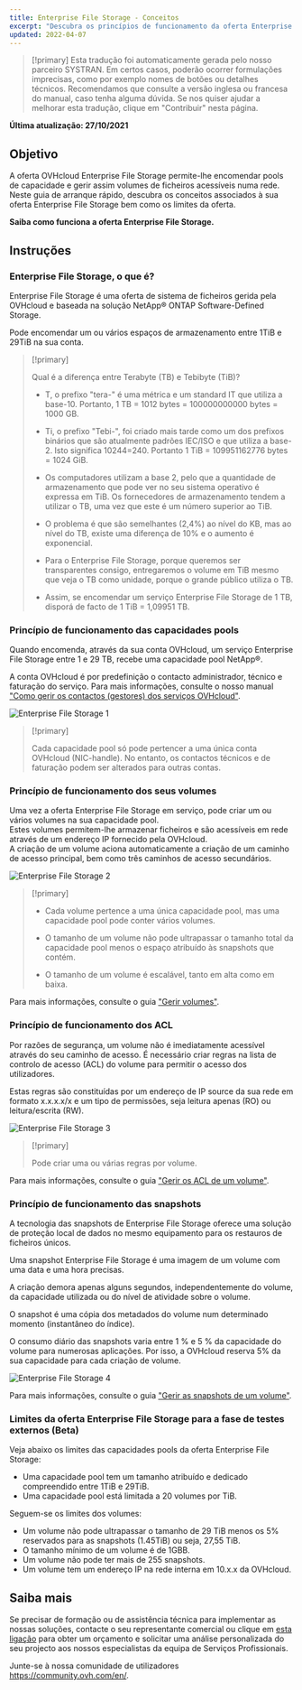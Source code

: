 ```yaml
---
title: Enterprise File Storage - Conceitos
excerpt: "Descubra os princípios de funcionamento da oferta Enterprise File Storage"
updated: 2022-04-07
---
```


> [!primary]
> Esta tradução foi automaticamente gerada pelo nosso parceiro SYSTRAN. Em certos casos, poderão ocorrer formulações imprecisas, como por exemplo nomes de botões ou detalhes técnicos. Recomendamos que consulte a versão inglesa ou francesa do manual, caso tenha alguma dúvida. Se nos quiser ajudar a melhorar esta tradução, clique em "Contribuir" nesta página.
>

**Última atualização: 27/10/2021**

## Objetivo

A oferta OVHcloud Enterprise File Storage permite-lhe encomendar pools de capacidade e gerir assim volumes de ficheiros acessíveis numa rede.
Neste guia de arranque rápido, descubra os conceitos associados à sua oferta Enterprise File Storage bem como os limites da oferta.

**Saiba como funciona a oferta Enterprise File Storage.**

## Instruções

### Enterprise File Storage, o que é?

Enterprise File Storage é uma oferta de sistema de ficheiros gerida pela OVHcloud e baseada na solução NetApp&#174; ONTAP Software-Defined Storage.

Pode encomendar um ou vários espaços de armazenamento entre 1TiB e 29TiB na sua conta.

> [!primary]
>
> Qual é a diferença entre Terabyte (TB) e Tebibyte (TiB)?
>
> - T, o prefixo "tera-" é uma métrica e um standard IT que utiliza a base-10. Portanto, 1 TB = 1012 bytes = 100000000000 bytes = 1000 GB.
>
> - Ti, o prefixo "Tebi-", foi criado mais tarde como um dos prefixos binários que são atualmente padrões IEC/ISO e que utiliza a base-2. Isto significa 10244=240. Portanto 1 TiB = 109951162776 bytes = 1024 GiB.
>
> - Os computadores utilizam a base 2, pelo que a quantidade de armazenamento que pode ver no seu sistema operativo é expressa em TiB. Os fornecedores de armazenamento tendem a utilizar o TB, uma vez que este é um número superior ao TiB.
>
> - O problema é que são semelhantes (2,4%) ao nível do KB, mas ao nível do TB, existe uma diferença de 10% e o aumento é exponencial.
>
> - Para o Enterprise File Storage, porque queremos ser transparentes consigo, entregaremos o volume em TiB mesmo que veja o TB como unidade, porque o grande público utiliza o TB.
>
> - Assim, se encomendar um serviço Enterprise File Storage de 1 TB, disporá de facto de 1 TiB = 1,09951 TB.
>

### Princípio de funcionamento das capacidades pools

Quando encomenda, através da sua conta OVHcloud, um serviço Enterprise File Storage entre 1 e 29 TB, recebe uma capacidade pool NetApp&#174;.

A conta OVHcloud é por predefinição o contacto administrador, técnico e faturação do serviço. Para mais informações, consulte o nosso manual ["Como gerir os contactos (gestores) dos serviços OVHcloud"](/pages/account/customer/managing_contacts).

![Enterprise File Storage 1](images/Netapp_Concept_1.png)

> [!primary]
>
> Cada capacidade pool só pode pertencer a uma única conta OVHcloud (NIC-handle). No entanto, os contactos técnicos e de faturação podem ser alterados para outras contas.
>

### Princípio de funcionamento dos seus volumes

Uma vez a oferta Enterprise File Storage em serviço, pode criar um ou vários volumes na sua capacidade pool.
<br>Estes volumes permitem-lhe armazenar ficheiros e são acessíveis em rede através de um endereço IP fornecido pela OVHcloud.
<br>A criação de um volume aciona automaticamente a criação de um caminho de acesso principal, bem como três caminhos de acesso secundários.

![Enterprise File Storage 2](images/Netapp_Concept_2.png)

> [!primary]
>
> - Cada volume pertence a uma única capacidade pool, mas uma capacidade pool pode conter vários volumes.
>
> - O tamanho de um volume não pode ultrapassar o tamanho total da capacidade pool menos o espaço atribuído às snapshots que contém.
>
> - O tamanho de um volume é escalável, tanto em alta como em baixa.
>

Para mais informações, consulte o guia ["Gerir volumes"](/pages/cloud/storage/file_storage/netapp_volumes).

### Princípio de funcionamento dos ACL

Por razões de segurança, um volume não é imediatamente acessível através do seu caminho de acesso. É necessário criar regras na lista de controlo de acesso (ACL) do volume para permitir o acesso dos utilizadores.

Estas regras são constituídas por um endereço de IP source da sua rede em formato x.x.x.x/x e um tipo de permissões, seja leitura apenas (RO) ou leitura/escrita (RW).

![Enterprise File Storage 3](images/Netapp_Concept_3.png)

> [!primary]
>
> Pode criar uma ou várias regras por volume.
>

Para mais informações, consulte o guia ["Gerir os ACL de um volume"](/pages/cloud/storage/file_storage/netapp_volume_acl).

### Princípio de funcionamento das snapshots

A tecnologia das snapshots de Enterprise File Storage oferece uma solução de proteção local de dados no mesmo equipamento para os restauros de ficheiros únicos.

Uma snapshot Enterprise File Storage é uma imagem de um volume com uma data e uma hora precisas.

A criação demora apenas alguns segundos, independentemente do volume, da capacidade utilizada ou do nível de atividade sobre o volume.

O snapshot é uma cópia dos metadados do volume num determinado momento (instantâneo do índice).

O consumo diário das snapshots varia entre 1 % e 5 % da capacidade do volume para numerosas aplicações. Por isso, a OVHcloud reserva 5% da sua capacidade para cada criação de volume.

![Enterprise File Storage 4](images/Netapp_Concept_4.png)

Para mais informações, consulte o guia ["Gerir as snapshots de um volume"](/pages/cloud/storage/file_storage/netapp_volume_snapshots).

### Limites da oferta Enterprise File Storage para a fase de testes externos (Beta)

Veja abaixo os limites das capacidades pools da oferta Enterprise File Storage:

- Uma capacidade pool tem um tamanho atribuído e dedicado compreendido entre 1TiB e 29TiB.
- Uma capacidade pool está limitada a 20 volumes por TiB.

Seguem-se os limites dos volumes:

- Um volume não pode ultrapassar o tamanho de 29 TiB menos os 5% reservados para as snapshots (1.45TiB) ou seja, 27,55 TiB.
- O tamanho mínimo de um volume é de 1GBB.
- Um volume não pode ter mais de 255 snapshots.
- Um volume tem um endereço IP na rede interna em 10.x.x da OVHcloud.

## Saiba mais

Se precisar de formação ou de assistência técnica para implementar as nossas soluções, contacte o seu representante comercial ou clique em [esta ligação](https://www.ovhcloud.com/pt/professional-services/) para obter um orçamento e solicitar uma análise personalizada do seu projecto aos nossos especialistas da equipa de Serviços Profissionais.

Junte-se à nossa comunidade de utilizadores <https://community.ovh.com/en/>.
